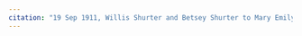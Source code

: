 ```yaml
---
citation: "19 Sep 1911, Willis Shurter and Betsey Shurter to Mary Emily Mills, Deeds 171, p334, Tompkins County Clerk, Ithaca NY."
---
```




